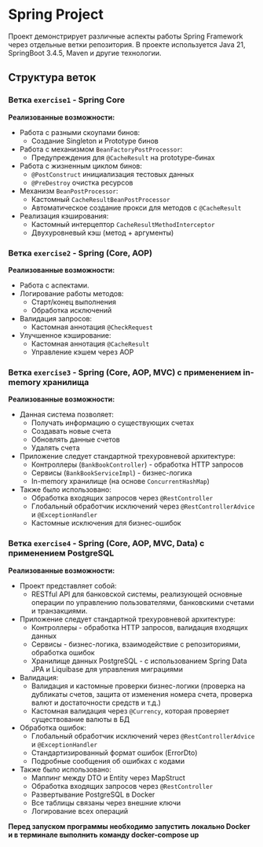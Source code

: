 # Spring Project

Проект демонстрирует различные аспекты работы Spring Framework через отдельные ветки репозитория.
В проекте используется Java 21, SpringBoot 3.4.5, Maven и другие технологии.

## Структура веток

### Ветка `exercise1` - Spring Core

**Реализованные возможности:**

- Работа с разными скоупами бинов:
    - Создание Singleton и Prototype бинов
- Работа с механизмом `BeanFactoryPostProcessor`:
    - Предупреждения для `@CacheResult` на prototype-бинах
- Работа с жизненным циклом бинов:
    - `@PostConstruct` инициализация тестовых данных
    - `@PreDestroy` очистка ресурсов
- Механизм `BeanPostProcessor`:
    - Кастомный `CacheResultBeanPostProcessor`
    - Автоматическое создание прокси для методов с `@CacheResult`
- Реализация кэширования:
    - Кастомный интерцептор `CacheResultMethodInterceptor`
    - Двухуровневый кэш (метод + аргументы)

### Ветка `exercise2` - Spring (Core, AOP)

**Реализованные возможности:**

- Работа с аспектами.
- Логирование работы методов:
    - Старт/конец выполнения
    - Обработка исключений
- Валидация запросов:
    - Кастомная аннотация `@CheckRequest`
- Улучшенное кэширование:
    - Кастомная аннотация `@CacheResult`
    - Управление кэшем через AOP

### Ветка `exercise3` - Spring (Core, AOP, MVC) с применением in-memory хранилища

**Реализованные возможности:**

- Данная система позволяет:
    - Получать информацию о существующих счетах
    - Создавать новые счета
    - Обновлять данные счетов
    - Удалять счета
- Приложение следует стандартной трехуровневой архитектуре:
    - Контроллеры (`BankBookController`) - обработка HTTP запросов
    - Сервисы (`BankBookServiceImpl`) - бизнес-логика
    - In-memory хранилище (на основе `ConcurrentHashMap`)
- Также было использовано:
    - Обработка входящих запросов через `@RestController`
    - Глобальный обработчик исключений через `@RestControllerAdvice` и `@ExceptionHandler`
    - Кастомные исключения для бизнес-ошибок

### Ветка `exercise4` - Spring (Core, AOP, MVC, Data) с применением PostgreSQL

**Реализованные возможности:**

- Проект представляет собой:
  - RESTful API для банковской системы, реализующей основные операции по управлению пользователями, банковскими счетами и транзакциями.
- Приложение следует стандартной трехуровневой архитектуре:
  - Контроллеры - обработка HTTP запросов, валидация входящих данных
  - Сервисы - бизнес-логика, взаимодействие с репозиториями, обработка ошибок
  - Хранилище данных PostgreSQL - с использованием Spring Data JPA и Liquibase для управления миграциями
- Валидация:
  - Валидация и кастомные проверки бизнес-логики (проверка на дубликаты счетов, защита от изменения номера счета, проверка валют и достаточности средств и т.д.)
  - Кастомная валидация через `@Currency`, которая проверяет существование валюты в БД
- Обработка ошибок:
  - Глобальный обработчик исключений через `@RestControllerAdvice` и `@ExceptionHandler`
  - Стандартизированный формат ошибок (ErrorDto)
  - Подробные сообщения об ошибках с кодами
- Также было использовано:
  - Маппинг между DTO и Entity через MapStruct
  - Обработка входящих запросов через `@RestController`
  - Развертывание PostgreSQL в Docker
  - Все таблицы связаны через внешние ключи
  - Логирование всех операций

**Перед запуском программы необходимо запустить локально Docker и в терминале выполнить команду docker-compose up**